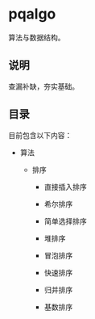 # pqalgo

算法与数据结构。

## 说明

查漏补缺，夯实基础。

## 目录

目前包含以下内容：

+ 算法

    + 排序

        + 直接插入排序

        + 希尔排序

        + 简单选择排序

        + 堆排序

        + 冒泡排序

        + 快速排序

        + 归并排序

        + 基数排序
